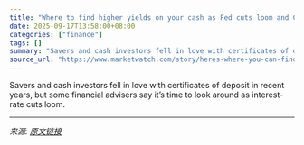 ```yaml
---
title: "Where to find higher yields on your cash as Fed cuts loom and CD rates are already falling"
date: 2025-09-17T13:58:00+08:00
categories: ["finance"]
tags: []
summary: "Savers and cash investors fell in love with certificates of deposit in recent years, but some financial advisers say it’s time to look around as interest-rate cuts loom."
source_url: "https://www.marketwatch.com/story/heres-where-you-can-find-higher-yields-on-your-cash-now-as-fed-cuts-loom-and-cd-rates-are-already-falling-8af4dc87?mod=mw_rss_topstories"
---
```


Savers and cash investors fell in love with certificates of deposit in recent years, but some financial advisers say it’s time to look around as interest-rate cuts loom.

---

*来源: [原文链接](https://www.marketwatch.com/story/heres-where-you-can-find-higher-yields-on-your-cash-now-as-fed-cuts-loom-and-cd-rates-are-already-falling-8af4dc87?mod=mw_rss_topstories)*
